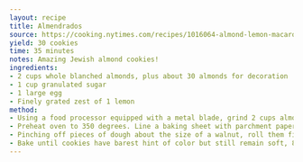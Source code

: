 ```yaml
---
layout: recipe
title: Almendrados
source: https://cooking.nytimes.com/recipes/1016064-almond-lemon-macaroons-almendrados
yield: 30 cookies
time: 35 minutes
notes: Amazing Jewish almond cookies!
ingredients:
- 2 cups whole blanched almonds, plus about 30 almonds for decoration
- 1 cup granulated sugar
- 1 large egg
- Finely grated zest of 1 lemon
method:
- Using a food processor equipped with a metal blade, grind 2 cups almonds very finely. Add 3/4 cup sugar, the egg and lemon zest, and pulse to make a cohesive dough. Transfer to a medium bowl, cover and refrigerate for at least 12 hours. (I’ve done as little as 30 mins and they turn out fine…)
- Preheat oven to 350 degrees. Line a baking sheet with parchment paper or a nonstick liner. Place remaining 1/4 cup sugar in a small bowl.
- Pinching off pieces of dough about the size of a walnut, roll them first into balls, then into sugar. Gently press an almond point first into top of each cookie, so that half the almond can be seen. Arrange cookies one inch apart on baking sheet
- Bake until cookies have barest hint of color but still remain soft, 8 to 10 minutes. (Cookies must be soft when removed from oven to avoid excess hardening when they cool.) Cool completely, and store in an airtight container.
---
```

